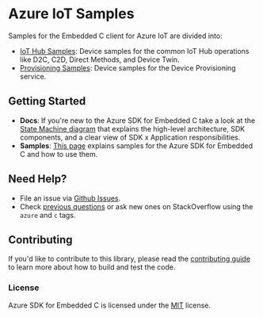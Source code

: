 # Azure IoT Samples

Samples for the Embedded C client for Azure IoT are divided into:

- [IoT Hub Samples](./hub/README.md): Device samples for the common IoT Hub operations like D2C, C2D, Direct Methods, and Device Twin.
- [Provisioning Samples](./provisioning/README.md): Device samples for the Device Provisioning service.

## Getting Started

- **Docs**: If you're new to the Azure SDK for Embedded C take a look at the [State Machine diagram](../../../sdk/docs/iot/mqtt_state_machine.md) that explains the high-level architecture, SDK components, and a clear view of SDK x Application responsibilities.
- **Samples**: [This page](https://github.com/Azure/azure-sdk-for-c/tree/master/sdk/samples/iot/hub/) explains samples for the Azure SDK for Embedded C and how to use them.

## Need Help?

- File an issue via [Github Issues](https://github.com/Azure/azure-sdk-for-c/issues/new/choose).
- Check [previous questions](https://stackoverflow.com/questions/tagged/azure+c) or ask new ones on StackOverflow using
  the `azure` and `c` tags.

## Contributing

If you'd like to contribute to this library, please read the [contributing guide][azure_sdk_for_c_contributing] to learn more about how to build and test the code.

### License

Azure SDK for Embedded C is licensed under the [MIT][azure_sdk_for_c_license] license.

<!-- LINKS -->
[azure_sdk_for_c_contributing]: ../../../CONTRIBUTING.md
[azure_sdk_for_c_license]: https://github.com/Azure/azure-sdk-for-c/blob/master/LICENSE
